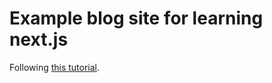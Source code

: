 # Example blog site for learning next.js

Following [this tutorial](https://nextjs.org/learn/basics/create-nextjs-app).
